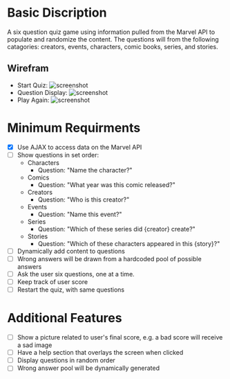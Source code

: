 # Basic Discription
A six question quiz game using information pulled from the Marvel API to populate and randomize the content. The questions will from the following catagories: creators, events, characters, comic books, series, and stories. 

## Wirefram
* Start Quiz: ![screenshot](http://imgur.com/UBJ4te8.png)
* Question Display: ![screenshot](http://imgur.com/Qu0gQr1.png)
* Play Again: ![screenshot](http://imgur.com/EU5aTr5.png)

# Minimum Requirments
- [x] Use AJAX to access data on the Marvel API
- [ ] Show questions in set order:
  * Characters
    - Question: "Name the character?" 
  * Comics
    - Question: "What year was this comic released?"
  * Creators
    - Question: "Who is this creator?"
  * Events
    - Question: "Name this event?"
  * Series
    - Question: "Which of these series did {creator} create?"
  * Stories 
    - Question: "Which of these characters appeared in this {story}?"
- [ ] Dynamically add content to questions
- [ ] Wrong answers will be drawn from a hardcoded pool of possible answers
- [ ] Ask the user six questions, one at a time.
- [ ] Keep track of user score
- [ ] Restart the quiz, with same questions

# Additional Features
- [ ] Show a picture related to user's final score, e.g. a bad score will receive a sad image 
- [ ] Have a help section that overlays the screen when clicked
- [ ] Display questions in random order
- [ ] Wrong answer pool will be dynamically generated 